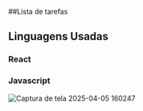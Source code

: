 ##Lista de tarefas

## Linguagens Usadas
### React
### Javascript

![Captura de tela 2025-04-05 160247](https://github.com/user-attachments/assets/bb6412cb-794f-493c-b407-7a18dcb50348)
